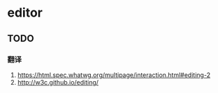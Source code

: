 # editor

## TODO

### 翻译

1. https://html.spec.whatwg.org/multipage/interaction.html#editing-2
1. http://w3c.github.io/editing/
